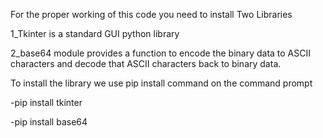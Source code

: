 For the proper working of this code you need to install Two Libraries

1_Tkinter is a standard GUI python library

2_base64 module provides a function to encode the binary data to ASCII characters and decode that ASCII characters back to binary data.

To install the library we use pip install command on the command prompt

-pip install tkinter

-pip install base64
